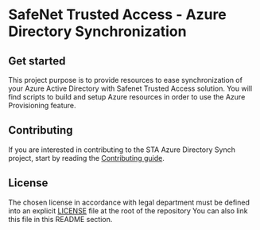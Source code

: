 # SafeNet Trusted Access - Azure Directory Synchronization

## Get started

This project purpose is to provide resources to ease synchronization of your Azure Active Directory with Safenet Trusted Access solution. 
You will find scripts to build and setup Azure resources in order to use the Azure Provisioning feature.

## Contributing

If you are interested in contributing to the STA Azure Directory Synch project, start by reading the [Contributing guide](/CONTRIBUTING.md).

## License

The chosen license in accordance with legal department must be defined into an explicit [LICENSE](https://github.com/ThalesGroup/sta-azure-directory-sync/blob/master/LICENSE) file at the root of the repository
You can also link this file in this README section.
